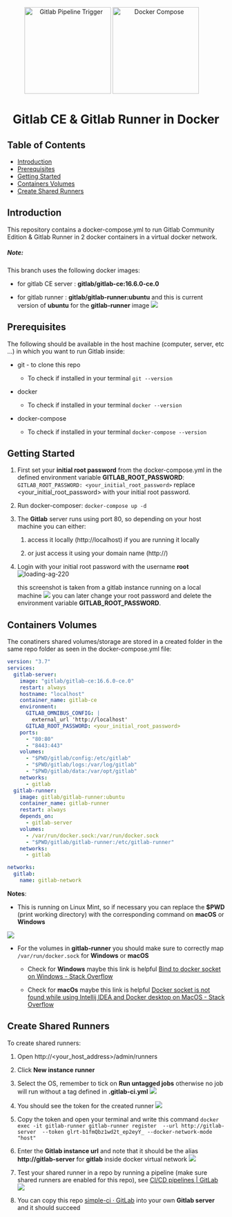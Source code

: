 <div align="center">
    <img src="img/gitlab-logo-500.png" alt="Gitlab Pipeline Trigger" width="200">
    <img src="img/1_QVFjsW8gyIXeCUJucmK4XA.png" alt="Docker Compose" width="200">
    <h1 align="center"> Gitlab CE & Gitlab Runner in Docker </h1>
</div>

<!-- START doctoc generated TOC please keep comment here to allow auto update -->

<!-- DON'T EDIT THIS SECTION, INSTEAD RE-RUN doctoc TO UPDATE -->

 

## Table of Contents

- [Introduction](#introduction)
- [Prerequisites](#prerequisites)
- [Getting Started](#getting-started)
- [Containers Volumes](#containers-volumes)
- [Create Shared Runners](#create-shared-runners)



## Introduction

This repository contains a docker-compose.yml to run Gitlab Community Edition & Gitlab Runner in 2 docker containers in a virtual docker network.

##### **Note**:

This branch uses the following docker images:

- for gitlab CE server : **gitlab/gitlab-ce:16.6.0-ce.0**

- for gitlab runner : **gitlab/gitlab-runner:ubuntu**
  and this is current version of **ubuntu** for the **gitlab-runner** image
  ![](img/Screenshot_20231126_205514.png)



## Prerequisites

The following should be available in the host machine (computer, server, etc ...) in which you want to run Gitlab inside:

- git - to clone this repo
  
  - To check if installed in your terminal `git --version`

- docker
  
  - To check if installed in your terminal `docker --version`

- docker-compose
  
  - To check if installed in your terminal `docker-compose --version`



## Getting Started

1. First set your **initial root password** from the docker-compose.yml in the defined environment variable **GITLAB_ROOT_PASSWORD**:
   `GITLAB_ROOT_PASSWORD: <your_initial_root_password>`
   replace <your_initial_root_password> with your initial root password.

2. Run docker-composer:
   `docker-compose up -d`

3. The **Gitlab** server runs using port 80, so depending on your host machine you can either:
   
   1. access it locally (http://localhost) if you are running it locally
   
   2. or just access it using your domain name (http://<your-domain-name>)

4. Login with your initial root password with the username **root**
   ![loading-ag-220](img/Screenshot_20231126_204650.png)
   
   this screenshot is taken from a gitlab instance running on a local machine
   ![](img/Screenshot_20231126_204551.png)
   you can later change your root password and delete the environment variable **GITLAB_ROOT_PASSWORD**.
   
   

## Containers Volumes

The conatiners shared volumes/storage are stored in a created folder in the same repo folder as seen in the docker-compose.yml file:

```yml
version: "3.7"
services:
  gitlab-server:
    image: "gitlab/gitlab-ce:16.6.0-ce.0"
    restart: always
    hostname: "localhost"
    container_name: gitlab-ce
    environment:
      GITLAB_OMNIBUS_CONFIG: |
        external_url 'http://localhost'
      GITLAB_ROOT_PASSWORD: <your_initial_root_password>
    ports:
      - "80:80"
      - "8443:443"
    volumes:
      - "$PWD/gitlab/config:/etc/gitlab"
      - "$PWD/gitlab/logs:/var/log/gitlab"
      - "$PWD/gitlab/data:/var/opt/gitlab"
    networks:
      - gitlab
  gitlab-runner:
    image: gitlab/gitlab-runner:ubuntu
    container_name: gitlab-runner
    restart: always
    depends_on:
      - gitlab-server
    volumes:
      - /var/run/docker.sock:/var/run/docker.sock
      - "$PWD/gitlab/gitlab-runner:/etc/gitlab-runner"
    networks:
      - gitlab

networks:
  gitlab:
    name: gitlab-network
```

**Notes**:

- This is running on Linux Mint, so if necessary you can replace the **$PWD** (print working directory) with the corresponding command on **macOS** or **Windows**

![](img/Screenshot_20231126_150343.png)

- For the volumes in **gitlab-runner** you should make sure to correctly map `/var/run/docker.sock` for **Windows** or **macOS**
  
  - Check for **Windows** maybe this link is helpful [Bind to docker socket on Windows - Stack Overflow](https://stackoverflow.com/questions/36765138/bind-to-docker-socket-on-windows)
  
  - Check for **macOs** maybe this link is helpful [Docker socket is not found while using Intellij IDEA and Docker desktop on MacOS - Stack Overflow](https://stackoverflow.com/questions/74173489/docker-socket-is-not-found-while-using-intellij-idea-and-docker-desktop-on-macos)



## Create Shared Runners

To create shared runners:

1. Open http://<your_host_address>/admin/runners
   <img title="" src="file:///home/ahmed/Dev/gitlab-docker/img/Screenshot_20231126_213718.png" alt="">

2. Click **New instance runner**

3. Select the OS, remember to tick on **Run untagged jobs** otherwise no job will run without a tag defined in **.gitlab-ci.yml**
   <img src="img/Screenshot_20231126_214042.png" />

4. You should see the token for the created runner
   <img src="img/Screenshot_20231126_223116.png" />

5. Copy the token and open your terminal and write this command
   `docker exec -it gitlab-runner gitlab-runner register  --url http://gitlab-server  --token glrt-b1fmQbz1wd2t_ep2eyY_ --docker-network-mode "host"`

6. Enter the **Gitlab instance url** and note that it should be the alias **http://gitlab-server** for **gitlab** inside docker virtual network
   <img src="img/Screenshot_20231126_224002.png" /> 

7. Test your shared runner in a repo by running a pipeline (make sure shared runners are enabled for this repo), see [CI/CD pipelines | GitLab](https://docs.gitlab.com/ee/ci/pipelines/)
   <img src="img/Screenshot_20231126_224751.png" />

8. You can copy this repo [simple-ci · GitLab](https://gitlab.com/atarekmokhtar90/simple-ci) into your own **Gitlab server** and it should succeed
   
   <img title="" src="file:///home/ahmed/Dev/gitlab-docker/img/Screenshot_20231126_225021.png" alt="">

